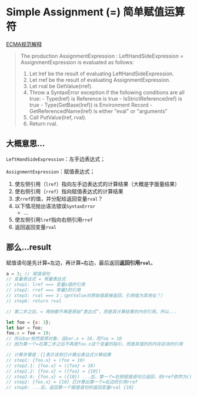 # Simple Assignment (=) 简单赋值运算符
[ECMA规范解释](http://www.ecma-international.org/ecma-262/5.1/#sec-11.13.1)
> The production AssignmentExpression : LeftHandSideExpression = AssignmentExpression is evaluated as follows: 
>  
> 1.	Let lref be the result of evaluating LeftHandSideExpression.  
> 2.	Let rref be the result of evaluating AssignmentExpression.
> 3.	Let rval be GetValue(rref).  
> 4.	Throw a SyntaxError exception if the following conditions are all true:
	- Type(lref) is Reference is true
	- IsStrictReference(lref) is true
	- Type(GetBase(lref)) is Environment Record
	- GetReferencedName(lref) is either "eval" or "arguments"
> 5. Call PutValue(lref, rval).
> 6. Return rval.

## 大概意思...
`LeftHandSideExpression`：左手边表达式；

`AssignmentExpression`：赋值表达式；

1. 使左侧引用（`lref`）指向左手边表达式的计算结果（大概是字面量结果）
2. 使右侧引用（`rref`）指向赋值表达式的计算结果
3. 求`rref`的值，并分配给返回变量`rval`？
4. 以下情况抛出语法错误`SyntaxError`
	- ...
5. 使左侧引用`lref`指向右侧引用`rref`
6. 返回返回变量`rval`

## 那么...result
赋值语句是先计算`=`左边，再计算`=`右边，最后返回**返回引用`rval`**。

```javascript
a = 3; // 赋值语句
// 变量表达式 = 常量表达式
// step1: lref === 变量a值的引用
// step2: rref === 常量3的引用
// step3: rval === 3；（getValue对原始值直接返回，引用值为其地址？）
// step6: return rval

// 第二步之后，= 两侧都不再是原始“表达式”，而是其计算结果的内存引用，所以...

let foo = {x: 3};
let bar = foo;
foo.x = foo = 10;
// 所以bar依然是原对象，且bar.x = 10，而foo = 10
// 因为第一个=在第二步之后不再是foo.x这个变量的指引，而是其值的的内存区块的引用

// 计算步骤是：{}表示该侧已计算出表达式计算结果
// step1: {foo.x} = (foo = 10)
// step2.1: {foo.x} = ({foo} = 10)
// step2.2: {foo.x} = ({foo} = {10})
// step2.6: {foo.x} = ({10}) ...后，第一个=右侧赋值语句已返回，但rref依然为()表达式，值未出
// step2: {foo.x} = {10} 已计算出第一个=右边的引用rref
// step6: ...后，返回第一个赋值语句的返回变量rval {10}
```
